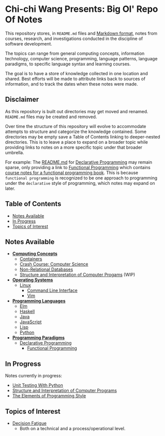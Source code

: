 # Chi-chi Wang Presents: Big Ol' Repo Of Notes
This repository stores, in `README.md` files and [Markdown format](https://www.markdownguide.org/), notes from courses, research, and investigations conducted in the discipline of software development.

The topics can range from general computing concepts, information technology, computer science, programming, language patterns, language paradigms, to specific language syntax and learning courses.

The goal is to have a store of knowledge collected in one location and shared. Best efforts will be made to attribute links back to sources of information, and to track the dates when these notes were made.

## Disclaimer
As this repository is built out directories may get moved and renamed. `README.md` files may be created and removed.

Over time the structure of this repository will evolve to accommodate attempts to structure and categorize the knowledge contained. Some directories may be empty save a Table of Contents linking to deeper-nested directories. This is to leave a place to expand on a broader topic while providing links to notes on a more specific topic under that broader umbrella.

For example: The [README.md](./paradigms/declarative/README.md) for [Declarative Programming](./paradigms/declarative) may remain sparse, only providing a link to [Functional Programming](./paradigms/declarative/functional) which contains [course notes for a functional programming book](./paradigms/declarative/functional/composing-software). This is because `functional programming` is recognized to be one approach to programming under the `declarative` style of programming, which notes may expand on later.

## Table of Contents
* [Notes Available](#notes-available)
* [In Progress](#in-progress)
* [Topics of Interest](#topics-of-interest)

## Notes Available
* [**Computing Concepts**](./computing/README.md)
  * [Containers](./computing/containers/README.md)
  * [Crash Course: Computer Science](./computing/crash_course/README.md)
  * [Non-Relational Databases](./computing/nosql/README.md)
  * [Structure and Interpretation of Computer Progams](./computing/sicp/README.md) (WIP)
* [**Operating Systems**](./os/README.md)
  * [Linux](./os/linux/README.md)
    * [Command Line Interface](./os/linux/cli/README.md)
    * [Vim](./os/linux/vim/README.md)
* [**Programming Languages**](./languages/README.md)
  * [Elm](./languages/elm/README.md)
  * [Haskell](./languages/haskell/README.md)
  * [Java](./languages/java/README.md)
  * [JavaScript](./languages/javascript/README.md)
  * [Lisp](./languages/lisp/README.md)
  * [Python](./languages/python/README.md)
* [**Programming Paradigms**](./paradigms/README.md)
  * [Declarative Programming](./paradigms/declarative/README.md)
      * [Functional Programming](./paradigms/declarative/functional/README.md)

## In Progress
Notes currently in progress:
* [Unit Testing With Python](./languages/python/unit_testing/README.md)
* [Structure and Interpretation of Computer Programs](./computing/sicp/README.md)
* [The Elements of Programming Style](./computing/elements_programming_style/README.md)

## Topics of Interest
* [Decision Fatigue](https://en.wikipedia.org/wiki/Decision_fatigue)
  * Both on a technical and a process/operational level.
